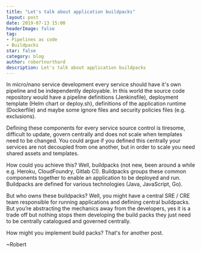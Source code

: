 ```yaml
---
title: "Let's talk about application buildpacks"
layout: post
date: 2019-07-13 15:00
headerImage: false
tag:
- Pipelines as code
- Buildpacks
star: false
category: blog
author: robertnorthard
description: Let's talk about application buildpacks
---
```


In micro/nano service development every service should have it's own pipeline and be independently deployable. In this world the source code repository would have a pipeline definitions (Jenkinsfile), deployment template (Helm chart or deploy.sh), definitions of the application runtime (Dockerfile) and maybe some ignore files and security policies files (e.g. exclusions).

Defining these components for every service source control is tiresome, difficult to update, govern centrally and does not scale when templates need to be changed. You could argue if you defined this centrally your services are not decoupled from one another, but in order to scale you need shared assets and templates.

How could you achieve this? Well, buildpacks (not new, been around a while e.g. Heroku, CloudFoundry, Gitlab CI). Buildpacks groups these common components together to enable an application to be deployed and run. Buildpacks are defined for various technologies (Java, JavaScript, Go).

But who owns these buildpacks? Well, you might have a central SRE / CRE team responsible for running applications and defining central buildpacks. But you’re abstracting the mechanics away from the developers, yes it is a trade off but nothing stops them developing the build packs they just need to be centrally catalogued and governed centrally.

How might you implement build packs? That's for another post.

~Robert

